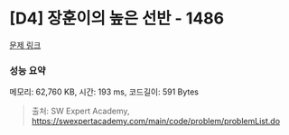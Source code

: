 # [D4] 장훈이의 높은 선반 - 1486 

[문제 링크](https://swexpertacademy.com/main/code/problem/problemDetail.do?contestProbId=AV2b7Yf6ABcBBASw) 

### 성능 요약

메모리: 62,760 KB, 시간: 193 ms, 코드길이: 591 Bytes



> 출처: SW Expert Academy, https://swexpertacademy.com/main/code/problem/problemList.do